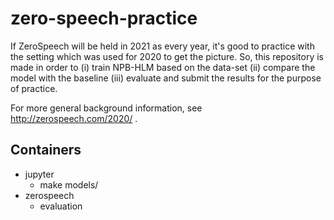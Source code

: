 # zero-speech-practice

If ZeroSpeech will be held in 2021 as every year,
it's good to practice with the setting which was used for 2020
to get the picture. 
So, this repository is made in order to
(i) train NPB-HLM based on the data-set 
(ii) compare the model with the baseline
(iii) evaluate and submit the results
for the purpose of practice.

For more general background information,
see http://zerospeech.com/2020/ .

## Containers

* jupyter
    * make models/
* zerospeech
    * evaluation
